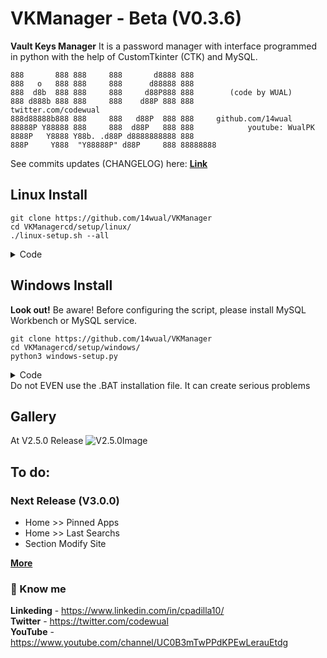 # VKManager - Beta (V0.3.6)
<b>Vault Keys Manager</b> It is a password manager with interface programmed in python with the help of CustomTkinter (CTK) and MySQL.

```
888       888 888     888       d8888 888
888   o   888 888     888      d88888 888
888  d8b  888 888     888     d88P888 888        (code by WUAL)
888 d888b 888 888     888    d88P 888 888            twitter.com/codewual
888d88888b888 888     888   d88P  888 888     github.com/14wual
88888P Y88888 888     888  d88P   888 888            youtube: WualPK
8888P   Y8888 Y88b. .d88P d8888888888 888     
888P     Y888  "Y88888P" d88P     888 88888888
```

See commits updates (CHANGELOG) here: <a href="https://github.com/14wual/VKManager/blob/main/CHANGELOG.md"><b>Link</b></a>

## Linux Install
```
git clone https://github.com/14wual/VKManager
cd VKManagercd/setup/linux/
./linux-setup.sh --all
```

<details>
  <summary>Code</summary>
  
  ```bash
  if [[ "$1" == '--all' ]]; then 
        all ()
elif [[ "$1" == '--mysql' ]]; then 
        mysql ()
elif [[ "$1" == '--pip' ]]; then 
        pip()
elif [[ "$1" == '--command' ]]; then 
        command()
else 
        cat <<- EOF 
        Usage : ./linux-setup.sh --option 
                  
        Available Options : 
        --all       --mysql
        --command   --pip
        EOF 
fi
  ```
  
  <a href="https://github.com/14wual/VKManager/blob/main/setup/linux/linux-setup.sh"><b>See More (Full Code)</b></a>
  
</details>

## Windows Install
<b>Look out!</b> Be aware! Before configuring the script, please install MySQL Workbench or MySQL service.
```
git clone https://github.com/14wual/VKManager
cd VKManagercd/setup/windows/
python3 windows-setup.py
```


<details>
  <summary>Code</summary>
  
  ```python
  for x in pip_installers:
        try:
            os.system(f"pip install {x}")
        except:
            os.system(f"pip install {x}")
        finally:
            print(f"[ ✓ ] {x} installed correctly")
  ```
  
  ```python
  try:
        mlp = mysql.connector.connect(
            host="localhost",
            user=usser,
            password=passwd,
            database = database
            )
    except:
        print("[ ✕ ] Manually create the database.")
        exit()
    finally:
        print("[ ✓ ] Created Correctly")
        mlp.execute("SHOW TABLES")
  ```
  <a href="https://github.com/14wual/VKManager/blob/main/setup/windows/windows-setup.py"><b>See More (Full Code)</b></a>
  
</details>
  Do not EVEN use the .BAT installation file. It can create serious problems
  

## Gallery
At V2.5.0 Release
![V2.5.0Image](https://user-images.githubusercontent.com/105047274/206784858-e3be48f5-8d6f-44d9-9dcc-391f81cd639d.png)

## To do:
 
### Next Release (V3.0.0)
 - Home >> Pinned Apps
 - Home >> Last Searchs
 - Section Modify Site
 
 <a href="https://github.com/14wual/VKManager/blob/main/CHANGELOG.md"><b>More</b></a>

<h3>🚀 Know me </h3>

<b>Linkeding</b> - https://www.linkedin.com/in/cpadilla10/ <br>
<b>Twitter</b> - https://twitter.com/codewual <br>
<b>YouTube</b> - https://www.youtube.com/channel/UC0B3mTwPPdKPEwLerauEtdg <br>
